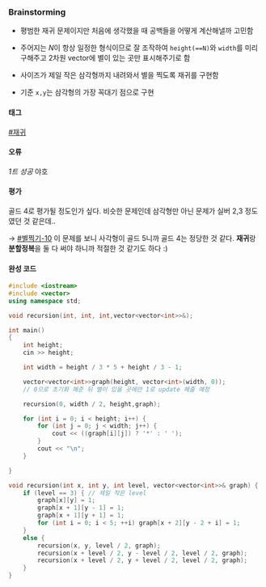 ### Brainstorming
- 평범한 재귀 문제이지만 처음에 생각했을 때 공백들을 어떻게 계산해낼까 고민함
- 주어지는 $N$이 항상 일정한 형식이므로 잘 조작하여 `height(==N)`와
  `width`를 미리 구해주고 2차원 vector에 별이 있는 곳만 표시해주기로 함

- 사이즈가 제일 작은 삼각형까지 내려와서 별을 찍도록 재귀를 구현함
- 기준 `x,y`는 삼각형의 가장 꼭대기 점으로 구현


#### 태그
[#재귀](../기본정리/Recursion.md)

#### 오류
*1트 성공* 야호

#### 평가
골드 4로 평가될 정도인가 싶다.
비슷한 문제인데 삼각형만 아닌 문제가 실버 2,3 정도였던 것 같은데..

&rarr; [#별찍기-10](https://www.acmicpc.net/problem/2447)
이 문제를 보니 사각형이 골드 5니까 골드 4는 정당한 것 같다.
**재귀**랑 **분할정복**을 둘 다 써야 하니까 적절한 것 같기도 하다 :)


#### 완성 코드
```cpp
#include <iostream>
#include <vector>
using namespace std;

void recursion(int, int, int,vector<vector<int>>&);

int main()
{
    int height;
    cin >> height;

    int width = height / 3 * 5 + height / 3 - 1;

    vector<vector<int>>graph(height, vector<int>(width, 0));
    // 0으로 초기화 해준 뒤 별이 있을 곳에만 1로 update 해줄 예정

    recursion(0, width / 2, height,graph);

    for (int i = 0; i < height; i++) {
        for (int j = 0; j < width; j++) {
            cout << ((graph[i][j]) ? '*' : ' ');
        }
        cout << "\n";
    }

}

void recursion(int x, int y, int level, vector<vector<int>>& graph) {
    if (level == 3) { // 제일 작은 level
        graph[x][y] = 1;
        graph[x + 1][y - 1] = 1;
        graph[x + 1][y + 1] = 1;
        for (int i = 0; i < 5; ++i) graph[x + 2][y - 2 + i] = 1;
    }
    else {
        recursion(x, y, level / 2, graph);
        recursion(x + level / 2, y - level / 2, level / 2, graph);
        recursion(x + level / 2, y + level / 2, level / 2, graph);
    }
}
